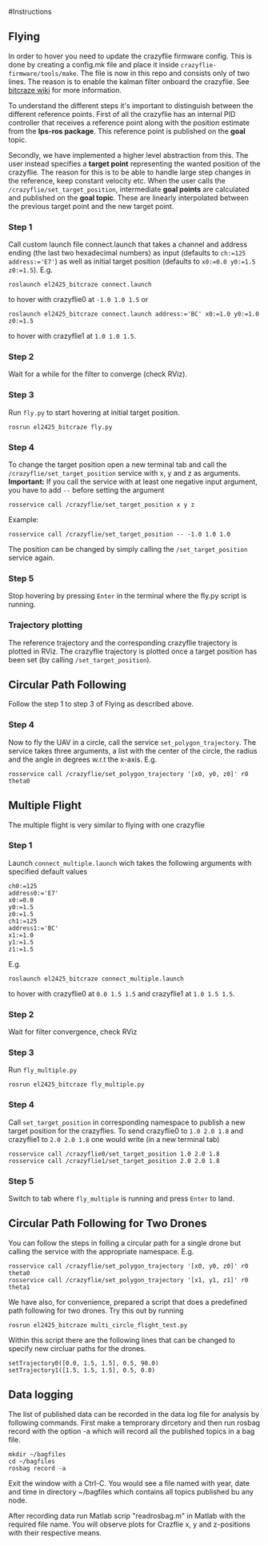 #Instructions
## Flying
In order to hover you need to update the crazyflie firmware config. This is done by creating a config.mk file and place it inside `crazyflie-firmware/tools/make`. The file is now in this repo and consists only of two lines. The reason is to enable the kalman filter onboard the crazyflie. See [bitcraze wiki](https://wiki.bitcraze.io/doc:lps:index) for more information.

To understand the different steps it's important to distinguish between the different reference points.
First of all the crazyflie has an internal PID controller that receives a reference point along with the position estimate from the **lps-ros package**. This reference point is published on the **goal** topic. 

Secondly, we have implemented a higher level abstraction from this. The user instead specifies a **target point** representing the wanted position of the crazyflie. The reason for this is to be able to handle large step changes in the reference, keep constant velocity etc. When the user calls the `/crazyflie/set_target_position`, intermediate **goal points** are calculated and published on the **goal topic**. These are linearly interpolated between the previous target point and the new target point.

### Step 1

Call custom launch file connect.launch that takes a channel and address ending (the last two hexadecimal numbers) as input (defaults to `ch:=125 address:='E7'`) as well as initial target position (defaults to `x0:=0.0 y0:=1.5 z0:=1.5`). E.g.
```
roslaunch el2425_bitcraze connect.launch
```
to hover with crazyflie0  at `-1.0 1.0 1.5` or
```
roslaunch el2425_bitcraze connect.launch address:='BC' x0:=1.0 y0:=1.0 z0:=1.5
```
to hover with crazyflie1 at `1.0 1.0 1.5`.

### Step 2

Wait for a while for the filter to converge (check RViz).

### Step 3

Run `fly.py` to start hovering at initial target position.

```
rosrun el2425_bitcraze fly.py
```

### Step 4

To change the target position open a new terminal tab and call the `/crazyflie/set_target_position` service with x, y and z as arguments. **Important:** If you call the service with at least one negative input argument, you have to add ` -- ` before setting the argument
```
rosservice call /crazyflie/set_target_position x y z
```

Example:
```
rosservice call /crazyflie/set_target_position -- -1.0 1.0 1.0
```
The position can be changed by simply calling the `/set_target_position` service again.

### Step 5

Stop hovering by pressing `Enter` in the terminal where the fly.py script is running.

### Trajectory plotting
The reference trajectory and the corresponding crazyflie trajectory is plotted in RViz. The crazyflie trajectory is plotted once a target position has been set (by calling `/set_target_position`).

## Circular Path Following

Follow the step 1 to step 3 of Flying as described above.

### Step 4

Now to fly the UAV in a circle, call the service `set_polygon_trajectory`. The service takes three arguments, a list with the center of the circle, the radius and the angle in degrees w.r.t the x-axis. E.g. 
```
rosservice call /crazyflie/set_polygon_trajectory '[x0, y0, z0]' r0 theta0
```

## Multiple Flight
The multiple flight is very similar to flying with one crazyflie

### Step 1
Launch `connect_multiple.launch` wich takes the following arguments with specified default values
```
ch0:=125
address0:='E7'
x0:=0.0
y0:=1.5
z0:=1.5
ch1:=125
address1:='BC'
x1:=1.0
y1:=1.5
z1:=1.5
```
E.g.
```
roslaunch el2425_bitcraze connect_multiple.launch
```
to hover with crazyflie0 at `0.0 1.5 1.5` and crazyflie1 at `1.0 1.5 1.5`. 
### Step 2
Wait for filter convergence, check RViz

### Step 3
Run `fly_multiple.py`
```
rosrun el2425_bitcraze fly_multiple.py
```
### Step 4
Call `set_target_position` in corresponding namespace to publish a new target position for the crazyflies. To send crazyflie0 to `1.0 2.0 1.8` and crazyflie1 to `2.0 2.0 1.8` one would write (in a new terminal tab)
```
rosservice call /crazyflie0/set_target_position 1.0 2.0 1.8
rosservice call /crazyflie1/set_target_position 2.0 2.0 1.8
```
### Step 5
Switch to tab where `fly_multiple` is running and press `Enter` to land.

## Circular Path Following for Two Drones
You can follow the steps in folling a circular path for a single drone but calling the service with the appropriate
namespace. E.g.
```
rosservice call /crazyflie/set_polygon_trajectory '[x0, y0, z0]' r0 theta0
rosservice call /crazyflie/set_polygon_trajectory '[x1, y1, z1]' r0 theta1
```

We have also, for convenience, prepared a script that does a predefined path following for two drones. Try this out by running
```
rosrun el2425_bitcraze multi_circle_flight_test.py
```

Within this script there are the following lines that can be changed to specify new circluar paths for the drones.
```
setTrajectory0([0.0, 1.5, 1.5], 0.5, 90.0)
setTrajectory1([1.5, 1.5, 1.5], 0.5, 0.0)
```
## Data logging
The list of published data can be recorded in the data log file for analysis by following commands. First make a temprorary dircetory and then run rosbag record with the option -a which will record all the published topics in a bag file.
```
mkdir ~/bagfiles
cd ~/bagfiles
rosbag record -a
```
Exit the window with a Ctrl-C. You would see a file named with year, date and time in directory ~/bagfiles which contains all topics published bu any node.

After recording data run Matlab scrip "readrosbag.m" in Matlab with the required file name. You will observe plots for Crazflie x, y and z-positions with their respective means.
